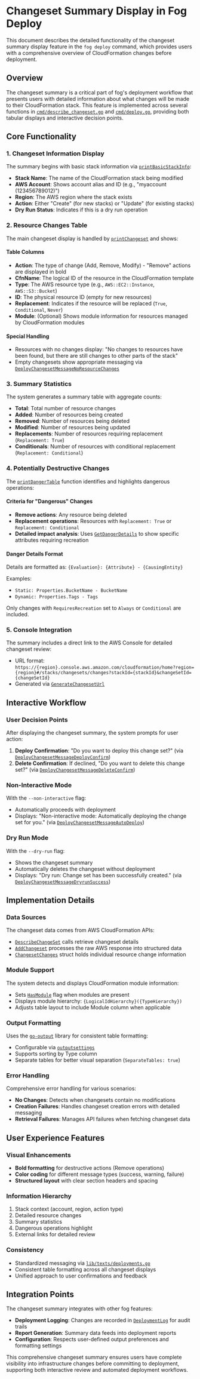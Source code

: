 # Changeset Summary Display in Fog Deploy

This document describes the detailed functionality of the changeset summary display feature in the `fog deploy` command, which provides users with a comprehensive overview of CloudFormation changes before deployment.

## Overview

The changeset summary is a critical part of fog's deployment workflow that presents users with detailed information about what changes will be made to their CloudFormation stack. This feature is implemented across several functions in [`cmd/describe_changeset.go`](cmd/describe_changeset.go) and [`cmd/deploy.go`](cmd/deploy.go), providing both tabular displays and interactive decision points.

## Core Functionality

### 1. Changeset Information Display

The summary begins with basic stack information via [`printBasicStackInfo`](cmd/describe_changeset.go):

- **Stack Name**: The name of the CloudFormation stack being modified
- **AWS Account**: Shows account alias and ID (e.g., "myaccount (123456789012)")
- **Region**: The AWS region where the stack exists
- **Action**: Either "Create" (for new stacks) or "Update" (for existing stacks)
- **Dry Run Status**: Indicates if this is a dry run operation

### 2. Resource Changes Table

The main changeset display is handled by [`printChangeset`](cmd/describe_changeset.go) and shows:

#### Table Columns
- **Action**: The type of change (Add, Remove, Modify) - "Remove" actions are displayed in bold
- **CfnName**: The logical ID of the resource in the CloudFormation template
- **Type**: The AWS resource type (e.g., `AWS::EC2::Instance`, `AWS::S3::Bucket`)
- **ID**: The physical resource ID (empty for new resources)
- **Replacement**: Indicates if the resource will be replaced (`True`, `Conditional`, `Never`)
- **Module**: (Optional) Shows module information for resources managed by CloudFormation modules

#### Special Handling
- Resources with no changes display: "No changes to resources have been found, but there are still changes to other parts of the stack"
- Empty changesets show appropriate messaging via [`DeployChangesetMessageNoResourceChanges`](lib/texts/deployments.go)

### 3. Summary Statistics

The system generates a summary table with aggregate counts:

- **Total**: Total number of resource changes
- **Added**: Number of resources being created
- **Removed**: Number of resources being deleted
- **Modified**: Number of resources being updated
- **Replacements**: Number of resources requiring replacement (`Replacement: True`)
- **Conditionals**: Number of resources with conditional replacement (`Replacement: Conditional`)

### 4. Potentially Destructive Changes

The [`printDangerTable`](cmd/describe_changeset.go) function identifies and highlights dangerous operations:

#### Criteria for "Dangerous" Changes
- **Remove actions**: Any resource being deleted
- **Replacement operations**: Resources with `Replacement: True` or `Replacement: Conditional`
- **Detailed impact analysis**: Uses [`GetDangerDetails`](lib/changesets.go) to show specific attributes requiring recreation

#### Danger Details Format
Details are formatted as: `{Evaluation}: {Attribute} - {CausingEntity}`

Examples:
- `Static: Properties.BucketName - BucketName`
- `Dynamic: Properties.Tags - Tags`

Only changes with `RequiresRecreation` set to `Always` or `Conditional` are included.

### 5. Console Integration

The summary includes a direct link to the AWS Console for detailed changeset review:
- URL format: `https://{region}.console.aws.amazon.com/cloudformation/home?region={region}#/stacks/changesets/changes?stackId={stackId}&changeSetId={changeSetId}`
- Generated via [`GenerateChangesetUrl`](lib/changesets.go)

## Interactive Workflow

### User Decision Points

After displaying the changeset summary, the system prompts for user action:

1. **Deploy Confirmation**: "Do you want to deploy this change set?" (via [`DeployChangesetMessageDeployConfirm`](lib/texts/deployments.go))
2. **Delete Confirmation**: If declined, "Do you want to delete this change set?" (via [`DeployChangesetMessageDeleteConfirm`](lib/texts/deployments.go))

### Non-Interactive Mode

With the `--non-interactive` flag:
- Automatically proceeds with deployment
- Displays: "Non-interactive mode: Automatically deploying the change set for you." (via [`DeployChangesetMessageAutoDeploy`](lib/texts/deployments.go))

### Dry Run Mode

With the `--dry-run` flag:
- Shows the changeset summary
- Automatically deletes the changeset without deployment
- Displays: "Dry run: Change set has been successfully created." (via [`DeployChangesetMessageDryrunSuccess`](lib/texts/deployments.go))

## Implementation Details

### Data Sources

The changeset data comes from AWS CloudFormation APIs:
- [`DescribeChangeSet`](lib/stacks.go) calls retrieve changeset details
- [`AddChangeset`](lib/stacks.go) processes the raw AWS response into structured data
- [`ChangesetChanges`](lib/changesets.go) struct holds individual resource change information

### Module Support

The system detects and displays CloudFormation module information:
- Sets [`HasModule`](lib/changesets.go) flag when modules are present
- Displays module hierarchy: `{LogicalIdHierarchy}({TypeHierarchy})`
- Adjusts table layout to include Module column when applicable

### Output Formatting

Uses the [`go-output`](https://github.com/ArjenSchwarz/go-output) library for consistent table formatting:
- Configurable via [`outputsettings`](cmd/deploy.go)
- Supports sorting by Type column
- Separate tables for better visual separation (`SeparateTables: true`)

### Error Handling

Comprehensive error handling for various scenarios:
- **No Changes**: Detects when changesets contain no modifications
- **Creation Failures**: Handles changeset creation errors with detailed messaging
- **Retrieval Failures**: Manages API failures when fetching changeset data

## User Experience Features

### Visual Enhancements
- **Bold formatting** for destructive actions (Remove operations)
- **Color coding** for different message types (success, warning, failure)
- **Structured layout** with clear section headers and spacing

### Information Hierarchy
1. Stack context (account, region, action type)
2. Detailed resource changes
3. Summary statistics
4. Dangerous operations highlight
5. External links for detailed review

### Consistency
- Standardized messaging via [`lib/texts/deployments.go`](lib/texts/deployments.go)
- Consistent table formatting across all changeset displays
- Unified approach to user confirmations and feedback

## Integration Points

The changeset summary integrates with other fog features:
- **Deployment Logging**: Changes are recorded in [`DeploymentLog`](lib/logging.go) for audit trails
- **Report Generation**: Summary data feeds into deployment reports
- **Configuration**: Respects user-defined output preferences and formatting settings

This comprehensive changeset summary ensures users have complete visibility into infrastructure changes before committing to deployment, supporting both interactive review and automated deployment workflows.